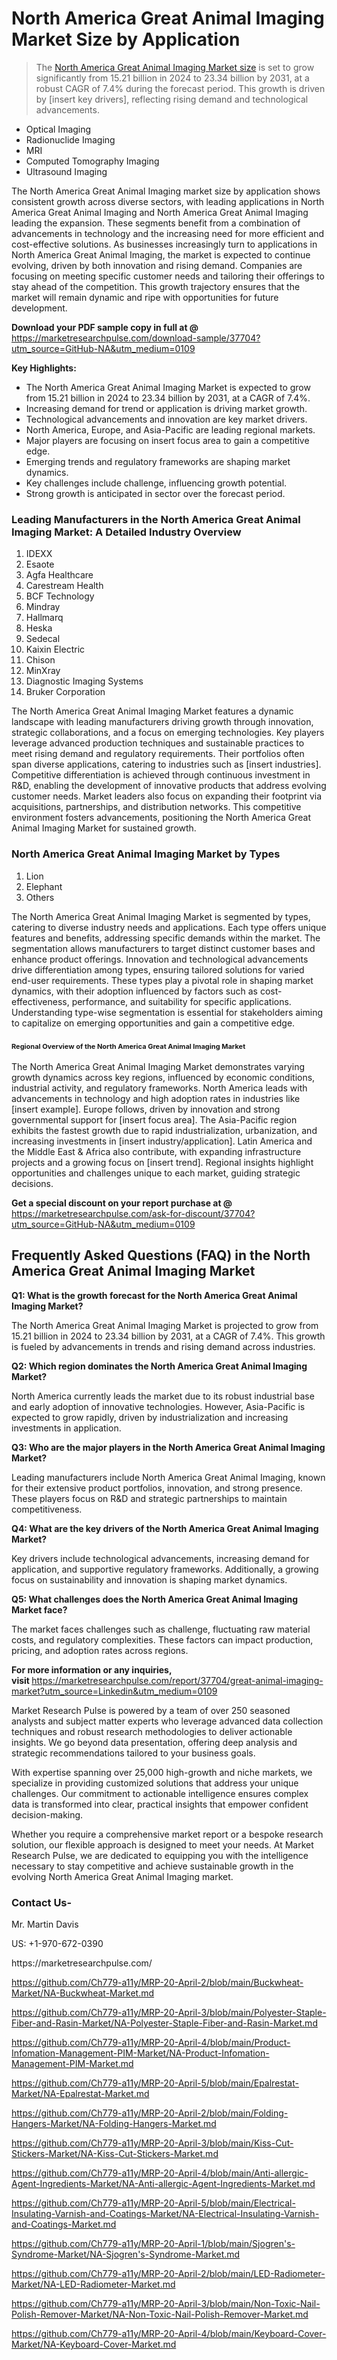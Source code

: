 <h1>North America Great Animal Imaging Market&nbsp;Size by Application</h1><blockquote><p>The <a href="https://marketresearchpulse.com/download-sample/37704?utm_source=GitHub-NA&amp;utm_medium=0109">North America Great Animal Imaging Market size</a> is set to grow significantly from 15.21 billion in 2024 to 23.34 billion by 2031, at a robust CAGR of 7.4% during the forecast period. This growth is driven by [insert key drivers], reflecting rising demand and technological advancements.</p></blockquote><ul><li>Optical Imaging<li> Radionuclide Imaging<li> MRI<li> Computed Tomography Imaging<li> Ultrasound Imaging</li></ul><p>The North America Great Animal Imaging market size by application shows consistent growth across diverse sectors, with leading applications in North America Great Animal Imaging and North America Great Animal Imaging leading the expansion. These segments benefit from a combination of advancements in technology and the increasing need for more efficient and cost-effective solutions. As businesses increasingly turn to applications in North America Great Animal Imaging, the market is expected to continue evolving, driven by both innovation and rising demand. Companies are focusing on meeting specific customer needs and tailoring their offerings to stay ahead of the competition. This growth trajectory ensures that the market will remain dynamic and ripe with opportunities for future development.</p><p><strong>Download your PDF sample copy in full at @ </strong><a href="https://marketresearchpulse.com/download-sample/37704?utm_source=GitHub-NA&amp;utm_medium=0109">https://marketresearchpulse.com/download-sample/37704?utm_source=GitHub-NA&amp;utm_medium=0109</a></p><p><strong>Key Highlights: </strong></p><ul><li>The North America Great Animal Imaging Market is expected to grow from 15.21 billion in 2024 to 23.34 billion by 2031, at a CAGR of 7.4%.</li><li>Increasing demand for trend or application is driving market growth.</li><li>Technological advancements and innovation are key market drivers.</li><li>North America, Europe, and Asia-Pacific are leading regional markets.</li><li>Major players are focusing on insert focus area to gain a competitive edge.</li><li>Emerging trends and regulatory frameworks are shaping market dynamics.</li><li>Key challenges include challenge, influencing growth potential.</li><li>Strong growth is anticipated in sector over the forecast period.</li></ul><h3>Leading Manufacturers in the North America Great Animal Imaging Market: A Detailed Industry Overview</h3><ol><li>IDEXX</li><li>Esaote</li><li>Agfa Healthcare</li><li>Carestream Health</li><li>BCF Technology</li><li>Mindray</li><li>Hallmarq</li><li>Heska</li><li>Sedecal</li><li>Kaixin Electric</li><li>Chison</li><li>MinXray</li><li>Diagnostic Imaging Systems</li><li>Bruker Corporation</li></ol><div class="flex max-w-full flex-col flex-grow"><div class="min-h-8 text-message flex w-full flex-col items-end gap-2 whitespace-normal break-words [.text-message+&amp;]:mt-5" dir="auto" data-message-author-role="assistant" data-message-id="fd8432e4-4910-450d-b182-61b7bfb0a01f" data-message-model-slug="gpt-4o"><div class="flex w-full flex-col gap-1 empty:hidden first:pt-[3px]"><div class="markdown prose w-full break-words dark:prose-invert light"><p>The North America Great Animal Imaging Market features a dynamic landscape with leading manufacturers driving growth through innovation, strategic collaborations, and a focus on emerging technologies. Key players leverage advanced production techniques and sustainable practices to meet rising demand and regulatory requirements. Their portfolios often span diverse applications, catering to industries such as [insert industries]. Competitive differentiation is achieved through continuous investment in R&amp;D, enabling the development of innovative products that address evolving customer needs. Market leaders also focus on expanding their footprint via acquisitions, partnerships, and distribution networks. This competitive environment fosters advancements, positioning the North America Great Animal Imaging Market for sustained growth.</p></div></div></div></div><h3>North America Great Animal Imaging Market by Types</h3><ol><li>Lion<li> Elephant<li> Others</li></ol><div class="flex max-w-full flex-col flex-grow"><div class="min-h-8 text-message flex w-full flex-col items-end gap-2 whitespace-normal break-words [.text-message+&amp;]:mt-5" dir="auto" data-message-author-role="assistant" data-message-id="084470be-0bb7-4664-bddf-5156b4f41249" data-message-model-slug="gpt-4o-mini"><div class="flex w-full flex-col gap-1 empty:hidden first:pt-[3px]"><div class="markdown prose w-full break-words dark:prose-invert light"><p>The North America Great Animal Imaging Market is segmented by types, catering to diverse industry needs and applications. Each type offers unique features and benefits, addressing specific demands within the market. The segmentation allows manufacturers to target distinct customer bases and enhance product offerings. Innovation and technological advancements drive differentiation among types, ensuring tailored solutions for varied end-user requirements. These types play a pivotal role in shaping market dynamics, with their adoption influenced by factors such as cost-effectiveness, performance, and suitability for specific applications. Understanding type-wise segmentation is essential for stakeholders aiming to capitalize on emerging opportunities and gain a competitive edge.</p></div></div></div></div><h3><span style="font-size: 11px;">Regional Overview of the North America Great Animal Imaging Market</span></h3><div class="flex max-w-full flex-col flex-grow"><div class="min-h-8 text-message flex w-full flex-col items-end gap-2 whitespace-normal break-words [.text-message+&amp;]:mt-5" dir="auto" data-message-author-role="assistant" data-message-id="e9038762-ce64-4e30-91c9-9bd413514231" data-message-model-slug="gpt-4o-mini"><div class="flex w-full flex-col gap-1 empty:hidden first:pt-[3px]"><div class="markdown prose w-full break-words dark:prose-invert light"><p>The North America Great Animal Imaging Market demonstrates varying growth dynamics across key regions, influenced by economic conditions, industrial activity, and regulatory frameworks. North America leads with advancements in technology and high adoption rates in industries like [insert example]. Europe follows, driven by innovation and strong governmental support for [insert focus area]. The Asia-Pacific region exhibits the fastest growth due to rapid industrialization, urbanization, and increasing investments in [insert industry/application]. Latin America and the Middle East &amp; Africa also contribute, with expanding infrastructure projects and a growing focus on [insert trend]. Regional insights highlight opportunities and challenges unique to each market, guiding strategic decisions.</p></div></div></div></div><p><strong>Get a special discount on your report purchase at @ </strong><a href="https://marketresearchpulse.com/ask-for-discount/37704?utm_source=GitHub-NA&amp;utm_medium=0109">https://marketresearchpulse.com/ask-for-discount/37704?utm_source=GitHub-NA&amp;utm_medium=0109</a></p><h2>Frequently Asked Questions (FAQ) in the North America Great Animal Imaging Market</h2><p><strong>Q1: What is the growth forecast for the North America Great Animal Imaging Market?</strong></p><p>The North America Great Animal Imaging Market is projected to grow from 15.21 billion in 2024 to 23.34 billion by 2031, at a CAGR of 7.4%. This growth is fueled by advancements in trends and rising demand across industries.</p><p><strong>Q2: Which region dominates the North America Great Animal Imaging Market?</strong></p><p>North America currently leads the market due to its robust industrial base and early adoption of innovative technologies. However, Asia-Pacific is expected to grow rapidly, driven by industrialization and increasing investments in application.</p><p><strong>Q3: Who are the major players in the North America Great Animal Imaging Market?</strong></p><p>Leading manufacturers include North America Great Animal Imaging, known for their extensive product portfolios, innovation, and strong presence. These players focus on R&amp;D and strategic partnerships to maintain competitiveness.</p><p><strong>Q4: What are the key drivers of the North America Great Animal Imaging Market?</strong></p><p>Key drivers include technological advancements, increasing demand for application, and supportive regulatory frameworks. Additionally, a growing focus on sustainability and innovation is shaping market dynamics.</p><p><strong>Q5: What challenges does the North America Great Animal Imaging Market face?</strong></p><p>The market faces challenges such as challenge, fluctuating raw material costs, and regulatory complexities. These factors can impact production, pricing, and adoption rates across regions.</p><p><strong>For more information or any inquiries, visit&nbsp;</strong><a href="https://marketresearchpulse.com/report/37704/great-animal-imaging-market?utm_source=Linkedin&utm_medium=0109">https://marketresearchpulse.com/report/37704/great-animal-imaging-market?utm_source=Linkedin&utm_medium=0109</a></p><p>Market Research Pulse is powered by a team of over 250 seasoned analysts and subject matter experts who leverage advanced data collection techniques and robust research methodologies to deliver actionable insights. We go beyond data presentation, offering deep analysis and strategic recommendations tailored to your business goals.</p><p>With expertise spanning over 25,000 high-growth and niche markets, we specialize in providing customized solutions that address your unique challenges. Our commitment to actionable intelligence ensures complex data is transformed into clear, practical insights that empower confident decision-making.</p><p>Whether you require a comprehensive market report or a bespoke research solution, our flexible approach is designed to meet your needs. At Market Research Pulse, we are dedicated to equipping you with the intelligence necessary to stay competitive and achieve sustainable growth in the evolving North America Great Animal Imaging market.</p><h3><strong>Contact Us-</strong></h3><p>Mr. Martin Davis</p><p>US: +1-970-672-0390</p><p>https://marketresearchpulse.com/</p><p><a href="https://github.com/Ch779-a11y/MRP-20-April-2/blob/main/Buckwheat-Market/NA-Buckwheat-Market.md">https://github.com/Ch779-a11y/MRP-20-April-2/blob/main/Buckwheat-Market/NA-Buckwheat-Market.md</a></p><p><a href="https://github.com/Ch779-a11y/MRP-20-April-3/blob/main/Polyester-Staple-Fiber-and-Rasin-Market/NA-Polyester-Staple-Fiber-and-Rasin-Market.md">https://github.com/Ch779-a11y/MRP-20-April-3/blob/main/Polyester-Staple-Fiber-and-Rasin-Market/NA-Polyester-Staple-Fiber-and-Rasin-Market.md</a></p><p><a href="https://github.com/Ch779-a11y/MRP-20-April-4/blob/main/Product-Infomation-Management-PIM-Market/NA-Product-Infomation-Management-PIM-Market.md">https://github.com/Ch779-a11y/MRP-20-April-4/blob/main/Product-Infomation-Management-PIM-Market/NA-Product-Infomation-Management-PIM-Market.md</a></p><p><a href="https://github.com/Ch779-a11y/MRP-20-April-5/blob/main/Epalrestat-Market/NA-Epalrestat-Market.md">https://github.com/Ch779-a11y/MRP-20-April-5/blob/main/Epalrestat-Market/NA-Epalrestat-Market.md</a></p><p><a href="https://github.com/Ch779-a11y/MRP-20-April-2/blob/main/Folding-Hangers-Market/NA-Folding-Hangers-Market.md">https://github.com/Ch779-a11y/MRP-20-April-2/blob/main/Folding-Hangers-Market/NA-Folding-Hangers-Market.md</a></p><p><a href="https://github.com/Ch779-a11y/MRP-20-April-3/blob/main/Kiss-Cut-Stickers-Market/NA-Kiss-Cut-Stickers-Market.md">https://github.com/Ch779-a11y/MRP-20-April-3/blob/main/Kiss-Cut-Stickers-Market/NA-Kiss-Cut-Stickers-Market.md</a></p><p><a href="https://github.com/Ch779-a11y/MRP-20-April-4/blob/main/Anti-allergic-Agent-Ingredients-Market/NA-Anti-allergic-Agent-Ingredients-Market.md">https://github.com/Ch779-a11y/MRP-20-April-4/blob/main/Anti-allergic-Agent-Ingredients-Market/NA-Anti-allergic-Agent-Ingredients-Market.md</a></p><p><a href="https://github.com/Ch779-a11y/MRP-20-April-5/blob/main/Electrical-Insulating-Varnish-and-Coatings-Market/NA-Electrical-Insulating-Varnish-and-Coatings-Market.md">https://github.com/Ch779-a11y/MRP-20-April-5/blob/main/Electrical-Insulating-Varnish-and-Coatings-Market/NA-Electrical-Insulating-Varnish-and-Coatings-Market.md</a></p><p><a href="https://github.com/Ch779-a11y/MRP-20-April-1/blob/main/Sjogren's-Syndrome-Market/NA-Sjogren's-Syndrome-Market.md">https://github.com/Ch779-a11y/MRP-20-April-1/blob/main/Sjogren's-Syndrome-Market/NA-Sjogren's-Syndrome-Market.md</a></p><p><a href="https://github.com/Ch779-a11y/MRP-20-April-2/blob/main/LED-Radiometer-Market/NA-LED-Radiometer-Market.md">https://github.com/Ch779-a11y/MRP-20-April-2/blob/main/LED-Radiometer-Market/NA-LED-Radiometer-Market.md</a></p><p><a href="https://github.com/Ch779-a11y/MRP-20-April-3/blob/main/Non-Toxic-Nail-Polish-Remover-Market/NA-Non-Toxic-Nail-Polish-Remover-Market.md">https://github.com/Ch779-a11y/MRP-20-April-3/blob/main/Non-Toxic-Nail-Polish-Remover-Market/NA-Non-Toxic-Nail-Polish-Remover-Market.md</a></p><p><a href="https://github.com/Ch779-a11y/MRP-20-April-4/blob/main/Keyboard-Cover-Market/NA-Keyboard-Cover-Market.md">https://github.com/Ch779-a11y/MRP-20-April-4/blob/main/Keyboard-Cover-Market/NA-Keyboard-Cover-Market.md</a></p>
